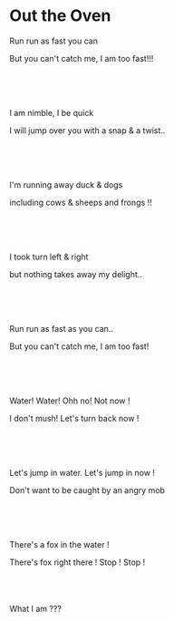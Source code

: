 # Out the Oven


Run run as fast you can

But you can't catch me, I am too fast!!!

<br><br><br>

I am nimble, I be quick

I will jump over you with a snap & a twist..

<br><br><br>

I'm running away duck & dogs 

including cows & sheeps and frongs !!

<br><br><br>

I took turn left & right

but nothing takes away my delight..

<br><br><br>

Run run as fast as you can..

But you can't catch me, I am too fast!

<br><br><br>

Water! Water! Ohh no! Not now !

I don't mush! Let's turn back now !

<br><br><br>

Let's jump in water. Let's jump in now !

Don't want to be caught by an angry mob

<br><br><br>

There's a fox in the water !

There's fox right there ! Stop ! Stop !

<br><br><br>
What I am ???
